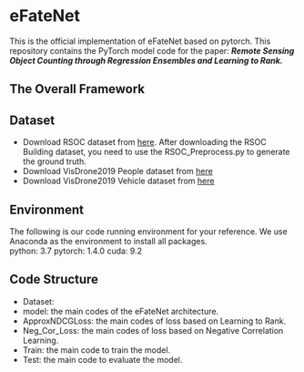 # eFateNet
This is the official implementation of eFateNet based on pytorch. This repository contains the PyTorch model code for the paper: ***Remote Sensing Object Counting through Regression Ensembles and Learning to Rank.***
## The Overall Framework

## Dataset
* Download RSOC dataset from [here](https://github.com/gaoguangshuai/Counting-from-Sky-A-Large-scale-Dataset-for-Remote-Sensing-Object-Counting-and-A-Benchmark-Method). After downloading the RSOC Building dataset, you need to use the RSOC_Preprocess.py to generate the ground truth.  
* Download VisDrone2019 People dataset from [here](https://drive.google.com/file/d/19gh-ZF-FpoTNNtVh_gScRc9pFlqvktpU/view?usp=sharing)  
* Download VisDrone2019 Vehicle dataset from [here](https://drive.google.com/file/d/12bCfAWEVurX6Z0RuAbegywkY7Z-UDU19/view?usp=sharing)  
## Environment
The following is our code running environment for your reference. We use Anaconda as the environment to install all packages.  
python: 3.7
pytorch: 1.4.0
cuda: 9.2
## Code Structure
* Dataset:
* model: the main codes of the eFateNet architecture.  
* ApproxNDCGLoss: the main codes of loss based on Learning to Rank.  
* Neg_Cor_Loss: the main codes of loss based on Negative Correlation Learning.  
* Train: the main code to train the model.  
* Test: the main code to evaluate the model.  
